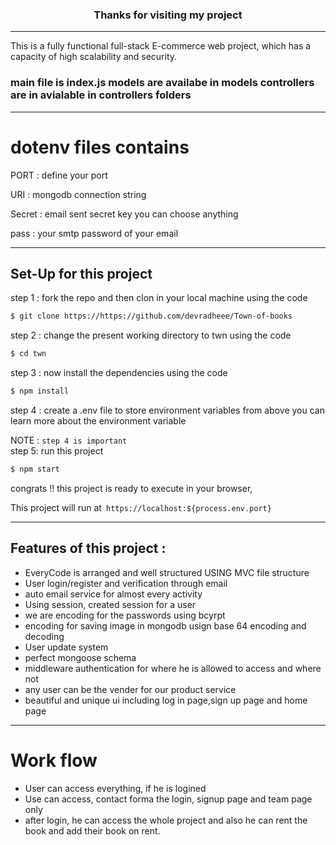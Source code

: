 ### <center> Thanks for visiting my project </center>
----
This is a fully functional full-stack E-commerce web project, which has a capacity of high scalability and security.

### main file is index.js models are availabe in models controllers are in avialable in controllers folders
----

# dotenv files contains

PORT : define your port

URI : mongodb connection string

Secret : email sent secret key you can choose anything

pass : your smtp password of your email

----

## Set-Up for this project

step 1 : fork the repo and then clon in your local machine using the code

```bash 
$ git clone https://https://github.com/devradheee/Town-of-books
 ```

step 2 : change the present working directory to twn using the code
```bash
$ cd twn
```

step 3 : now install the dependencies using the code
```bash
$ npm install
```
step 4 : create a .env file to store environment variables from above you can learn more about the environment variable

NOTE : ``` step 4 is important ```
<br/>
step 5: run this project
```bash
$ npm start
```

congrats !! this project is ready to execute in your browser,

This project will run at``` https://localhost:${process.env.port}```

---------------------

## <h2> Features of this project :</h2>
* EveryCode is arranged and well structured USING MVC file structure
* User login/register and verification through email
* auto email service for almost every activity
* Using session, created session for a user
* we are encoding for the passwords using bcyrpt
* encoding for saving image in mongodb usign base 64 encoding and decoding
* User update system
* perfect mongoose schema
* middleware authentication for where he is allowed to access and where not
* any user can be the vender for our product service 
* beautiful and unique ui including log in page,sign up page and home page

--------------------------------------

# Work flow 
* User can access everything, if he is logined
* Use can access, contact forma the login, signup page and team page only
* after login, he can access the whole project and also he can rent the book and add their book on rent.






